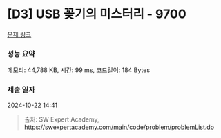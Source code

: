 # [D3] USB 꽂기의 미스터리 - 9700 

[문제 링크](https://swexpertacademy.com/main/code/problem/problemDetail.do?contestProbId=AXDNEA3aaU0DFAVX) 

### 성능 요약

메모리: 44,788 KB, 시간: 99 ms, 코드길이: 184 Bytes

### 제출 일자

2024-10-22 14:41



> 출처: SW Expert Academy, https://swexpertacademy.com/main/code/problem/problemList.do